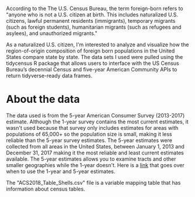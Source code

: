 According to the The U.S. Census Bureau, the term foreign-born refers to "anyone who is not a U.S. citizen at birth. This includes naturalized U.S. citizens, lawful permanent residents (immigrants), temporary migrants (such as foreign students), humanitarian migrants (such as refugees and asylees), and unauthorized migrants." 

As a naturalized U.S. citizen, I'm interested to analyze and visualize how the region-of-origin composition of foreign born populations in the United States compare state by state. The data sets I used were pulled using the tidycensus R package that allows users to interface with the US Census Bureau’s decennial Census and five-year American Community APIs to return tidyverse-ready data frames. 

# About the data

The data used is from the 5-year American Consumer Survey (2013-2017) estimate. Although the 1-year survey contains the most current estimates, it wasn't used because that survey only includes estimates for areas with populations of 65,000+ so the population size is small, making it less reliable than the 5-year survey estimates. The 5-year estimates were collected from all areas in the United States, between January 1, 2013 and December 31, 2017 making it the most reliable and least current estimates available. The 5-year estimates allows you to examine tracts and other smaller geographies while the 1-year doesn't. Here is a [link](https://www.census.gov/programs-surveys/acs/guidance/estimates.html) that goes over when to use the 1-year and 5-year estimates.

The "ACS2018_Table_Shells.csv" file is a variable mapping table that has information about census tables.
